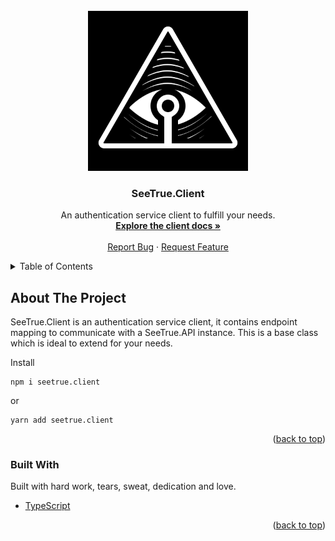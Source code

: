 <div id="top"></div>

<!-- PROJECT LOGO -->
<br />
<div align="center">
  <a href="https://github.com/TheOnlyBeardedBeast/SeeTrue">
    <img width="256px" src="https://github.com/TheOnlyBeardedBeast/SeeTrue/blob/master/SeeTrue.Admin/src/Assets/SeeTrueIcon.png?raw=true" />
  </a>

  <h3 align="center">SeeTrue.Client</h3>

  <p align="center">
    An authentication service client to fulfill your needs.
    <br />
    <a href="https://github.com/TheOnlyBeardedBeast/SeeTrue/blob/master/SeeTrue.Client/docs/modules.md"><strong>Explore the client docs »</strong></a>
    <br />
    <br />
    <a href="https://github.com/TheOnlyBeardedBeast/SeeTrue/issues">Report Bug</a>
    ·
    <a href="https://github.com/TheOnlyBeardedBeast/SeeTrue/issues">Request Feature</a>
  </p>
</div>

<!-- TABLE OF CONTENTS -->
<details>
  <summary>Table of Contents</summary>
  <ol>
    <li>
      <a href="#about-the-project">About The Project</a>
      <ul>
        <li><a href="#built-with">Built With</a></li>
      </ul>
    </li>
  </ol>
</details>

<!-- ABOUT THE PROJECT -->
## About The Project

SeeTrue.Client is an authentication service client, it contains endpoint mapping to communicate with a SeeTrue.API instance. This is a base class which is ideal to extend for your needs.

Install

```shell
npm i seetrue.client
```

or

```shell
yarn add seetrue.client
```

<p align="right">(<a href="#top">back to top</a>)</p>

### Built With

Built with hard work, tears, sweat, dedication and love.

* [TypeScript](https://www.typescriptlang.org/)

<p align="right">(<a href="#top">back to top</a>)</p>
